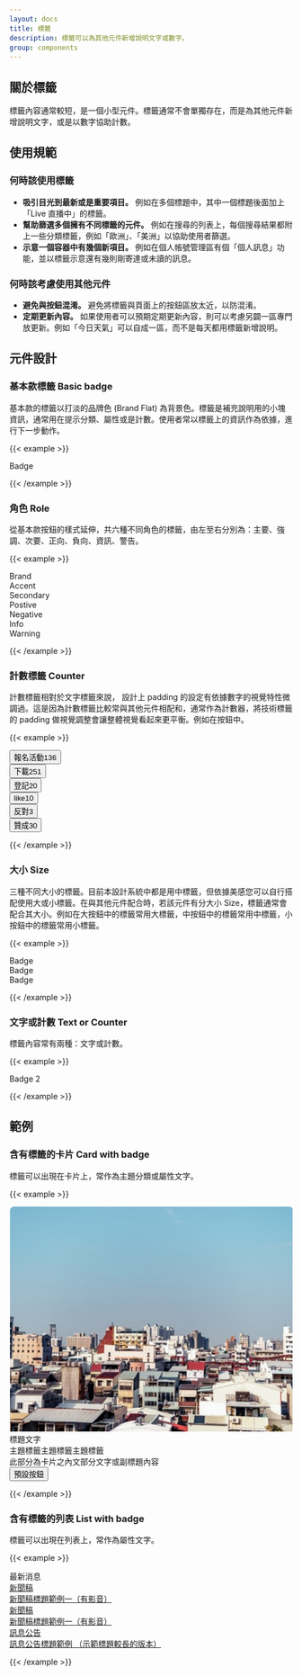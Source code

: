 ```yaml
---
layout: docs
title: 標籤
description: 標籤可以為其他元件新增說明文字或數字。
group: components
---
```


## 關於標籤

標籤內容通常較短，是一個小型元件。標籤通常不會單獨存在，而是為其他元件新增說明文字，或是以數字協助計數。

## 使用規範

### 何時該使用標籤

- **吸引目光到最新或是重要項目。** 例如在多個標題中，其中一個標題後面加上「Live 直播中」的標籤。
- **幫助篩選多個擁有不同標籤的元件。** 例如在搜尋的列表上，每個搜尋結果都附上一些分類標籤，例如「歐洲」、「美洲」以協助使用者篩選。
- **示意一個容器中有幾個新項目。** 例如在個人帳號管理區有個「個人訊息」功能，並以標籤示意還有幾則剛寄達或未讀的訊息。

### 何時該考慮使用其他元件

- **避免與按鈕混淆。** 避免將標籤與頁面上的按鈕區放太近，以防混淆。
- **定期更新內容。** 如果使用者可以預期定期更新內容，則可以考慮另闢一區專門放更新。例如「今日天氣」可以自成一區，而不是每天都用標籤新增說明。

## 元件設計

### 基本款標籤 Basic badge

基本款的標籤以打淡的品牌色 (Brand Flat) 為背景色。標籤是補充說明用的小塊資訊，通常用在提示分類、屬性或是計數。使用者常以標籤上的資訊作為依據，進行下一步動作。

{{< example >}}

<div class="row text-center">
  <div class="col">
    <span class="badge bg-brand-flat">Badge</span>
  </div>
</div>

{{< /example >}}

### 角色 Role

從基本款按鈕的樣式延伸，共六種不同角色的標籤，由左至右分別為：主要、強調、次要、正向、負向、資訊、警告。

{{< example >}}

<div class="row text-center">
  <div class="col g-3">
    <span class="badge bg-brand-flat">Brand</span>
  </div>
  <div class="col g-3">
    <span class="badge bg-accent-flat">Accent</span>
  </div>
  <div class="col g-3">
    <span class="badge bg-secondary-flat">Secondary</span>
  </div>
  <div class="col g-3">
    <span class="badge bg-positive-flat">Postive</span>
  </div>
  <div class="col g-3">
    <span class="badge bg-negative-flat">Negative</span>
  </div>
  <div class="col g-3">
    <span class="badge bg-info-flat">Info</span>
  </div>
  <div class="col g-3">
    <span class="badge bg-warning-flat">Warning</span>
  </div>
</div>

{{< /example >}}

### 計數標籤 Counter
計數標籤相對於文字標籤來說， 設計上 padding 的設定有依據數字的視覺特性微調過。這是因為計數標籤比較常與其他元件相配和，通常作為計數器，將技術標籤的 padding 做視覺調整會讓整體視覺看起來更平衡。例如在按鈕中。


{{< example >}}

<div class="row text-center" ontouchstart="">
  <div class="col-4 col-xl-2 gy-3">
    <button type="button" class="btn btn-primary"><span>報名活動</span><span class="badge badge-numerical">136</span></button>
  </div>
  <div class="col-4 col-xl-2 gy-3">
    <button type="button" class="btn btn-secondary"><span>下載</span><span class="badge badge-numerical bg-secondary-flat">251</span></button>
  </div>
  <div class="col-4 col-xl-2 gy-3">
    <button type="button" class="btn btn-tertiary"><span>登記</span><span class="badge badge-numerical">20</span></button>
  </div>
  <div class="col-4 col-xl-2 gy-3">
    <button type="button" class="btn btn-emi-secondary"><span>like</span><span class="badge badge-numerical">10</span></button>
  </div>
  <div class="col-4 col-xl-2 gy-3">
    <button type="button" class="btn btn-negative"><span>反對</span><span class="badge badge-numerical bg-negative-flat">3</span></button>
  </div>
  <div class="col-4 col-xl-2 gy-3">
    <button type="button" class="btn btn-positive"><span>贊成</span><span class="badge badge-numerical bg-positive-flat">30</span></button>
  </div>
</div>

{{< /example >}}

### 大小 Size

三種不同大小的標籤。目前本設計系統中都是用中標籤，但依據美感您可以自行搭配使用大或小標籤。在與其他元件配合時，若該元件有分大小 Size，標籤通常會配合其大小。例如在大按鈕中的標籤常用大標籤，中按鈕中的標籤常用中標籤，小按鈕中的標籤常用小標籤。

{{< example >}}

<div class="row text-center">
 <div class="col">
    <span class="badge bg-brand-flat badge-sm">Badge</span>
  </div>
  <div class="col">
    <span class="badge bg-brand-flat">Badge</span>
  </div>
  <div class="col">
    <span class="badge bg-brand-flat badge-lg">Badge</span>
  </div>
</div>

{{< /example >}}


### 文字或計數 Text or Counter

標籤內容常有兩種：文字或計數。

{{< example >}}

<div class="row text-center">
  <div class="col">
    <span class="badge bg-brand-flat">Badge</span>
    <span class="badge bg-brand-flat badge-numerical">2</span>
  </div>
</div>

{{< /example >}}

## 範例

### 含有標籤的卡片 Card with badge

標籤可以出現在卡片上，常作為主題分類或屬性文字。

{{< example >}}

<div class="row d-flex justify-content-center">
  <div class="col-md-4">
    <div class="card">
      <img
        src="/docs/5.1/assets/img/bg-card.png"
        class="card-img-top"
        alt="..."
      />
      <div class="card-body">
        <div class="card-title">標題文字</div>
        <div class="badge-group">
          <span class="badge">主題標籤</span
          ><span class="badge">主題標籤</span
          ><span class="badge">主題標籤</span>
        </div>
        <div class="card-text">此部分為卡片之內文部分文字或副標題內容</div>
        <div class="card-actions">
          <button type="button" class="btn btn-primary">預設按鈕</button>
        </div>
      </div>
    </div>
  </div>
</div>

{{< /example >}}

### 含有標籤的列表 List with badge

標籤可以出現在列表上，常作為屬性文字。

{{< example >}}

<div class="row d-flex justify-content-center">
  <div class="col-md-6">
    <div class="list-group-title">最新消息</div>
    <div class="list-group border divider">
      <a href="#" class="list-group-item"><span class="badge">新聞稿</span><div>新聞稿標題範例一（有影音）</div><i class="bi bi-camera-video-fill"></i></a>
      <a href="#" class="list-group-item"><span class="badge">新聞稿</span><div>新聞稿標題範例一（有影音）</div><i class="bi bi-camera-video-fill"></i></a>
      <a href="#" class="list-group-item"><span class="badge">訊息公告</span><div>訊息公告標題範例 （示範標題較長的版本）</div></a>
    </div>
  </div>
</div>

{{< /example >}}
